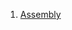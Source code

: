 [//]: # (#books #learning resources)
1. [Assembly](https://learning.oreilly.com/library/view/low-level-programming-c/9781484224021/) 
